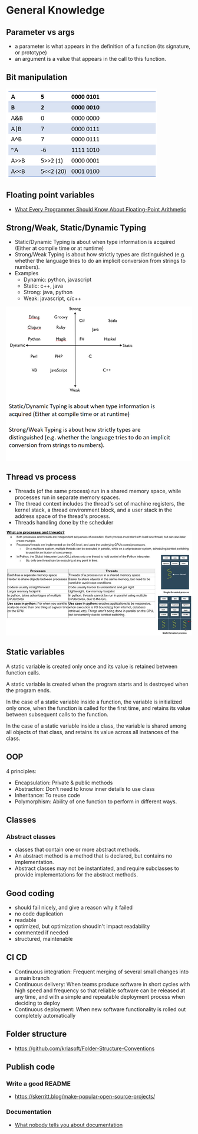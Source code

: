 # General Knowledge

## Parameter vs args

- a parameter is what appears in the definition of a function (its signature, or prototype)
- an argument is a value that appears in the call to this function.

## Bit manipulation

![](./bit-manipulations.png)

## Floating point variables

- [What Every Programmer Should Know About Floating-Point Arithmetic](https://floating-point-gui.de/)

## Strong/Weak, Static/Dynamic Typing

- Static/Dynamic Typing is about when type information is acquired (Either at compile time or at runtime)
- Strong/Weak Typing is about how strictly types are distinguished (e.g. whether the language tries to do an implicit conversion from strings to numbers).
- Examples
  - Dynamic: python, javascript
  - Static: c++, java
  - Strong: java, python
  - Weak: javascript, c/c++

![](./strongweakstaticdynamic_type.png)

## Thread vs process

- Threads (of the same process) run in a shared memory space, while processes run in separate memory spaces.
- The thread context includes the thread's set of machine registers, the kernel stack, a thread environment block, and a user stack in the address space of the thread's process.
- Threads handling done by the scheduler

![](./processes-threads.jpg)

## Static variables

A static variable is created only once and its value is retained between function calls.

A static variable is created when the program starts and is destroyed when the program ends.

In the case of a static variable inside a function, the variable is initialized only once, when the function is called for the first time, and retains its value between subsequent calls to the function.

In the case of a static variable inside a class, the variable is shared among all objects of that class, and retains its value across all instances of the class.

## OOP

4 principles:

- Encapsulation: Private & public methods
- Abstraction: Don’t need to know inner details to use class
- Inheritance: To reuse code
- Polymorphism:  Ability of one function to perform in different ways.

## Classes

### Abstract classes

- classes that contain one or more abstract methods.
- An abstract method is a method that is declared, but contains no implementation.
- Abstract classes may not be instantiated, and require subclasses to provide implementations for the abstract methods.

## Good coding

- should fail nicely, and give a reason why it failed
- no code duplication
- readable
- optimized, but optimization shoudln't impact readability
- commented if needed
- structured, maintenable

## CI CD

- Continuous integration: Frequent merging of several small changes into a main branch
- Continuous delivery: When teams produce software in short cycles with high speed and frequency so that reliable software can be released at any time, and with a simple and repeatable deployment process when deciding to deploy
- Continuous deployment: When new software functionality is rolled out completely automatically

## Folder structure

- <https://github.com/kriasoft/Folder-Structure-Conventions>

## Publish code

### Write a good README

- <https://skerritt.blog/make-popular-open-source-projects/>

### Documentation

- [What nobody tells you about documentation](https://www.divio.com/blog/documentation/)
